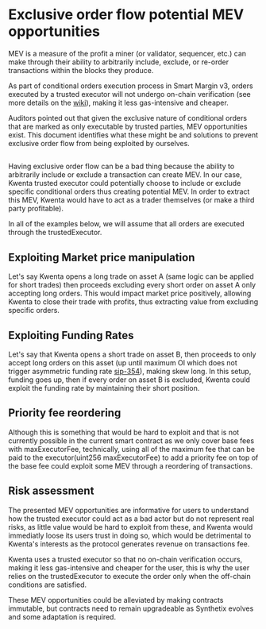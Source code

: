# Exclusive order flow potential MEV opportunities

MEV is a measure of the profit a miner (or validator, sequencer, etc.) can make through their ability to arbitrarily include, exclude, or re-order transactions within the blocks they produce.

As part of conditional orders execution process in Smart Margin v3, orders executed by a trusted executor will not undergo on-chain verification (see more details on the [wiki](https://github.com/Kwenta/smart-margin-v3/wiki/Conditional-Orders)), making it less gas-intensive and cheaper.

Auditors pointed out that given the exclusive nature of conditional orders that are marked as only executable by trusted parties, MEV opportunities exist. This document identifies what these might be and solutions to prevent exclusive order flow from being exploited by ourselves.
## 
Having exclusive order flow can be a bad thing because the ability to arbitrarily include or exclude a transaction can create MEV. In our case, Kwenta trusted executor could potentially choose to include or exclude specific conditional orders thus creating potential MEV.
In order to extract this MEV, Kwenta would have to act as a trader themselves (or make a third party profitable).

In all of the examples below, we will assume that all orders are executed through the trustedExecutor.

## Exploiting Market price manipulation

Let's say Kwenta opens a long trade on asset A (same logic can be applied for short trades) then proceeds excluding every short order on asset A only accepting long orders. This would impact market price positively, allowing Kwenta to close their trade with profits, thus extracting value from excluding specific orders.

## Exploiting Funding Rates

Let's say that Kwenta opens a short trade on asset B, then proceeds to only accept long orders on this asset (up until maximum OI which does not trigger asymmetric funding rate [sip-354](https://sips.synthetix.io/sips/sip-354/)), making skew long. In this setup, funding goes up, then if every order on asset B is excluded, Kwenta could exploit the funding rate by maintaining their short position.

## Priority fee reordering

Although this is something that would be hard to exploit and that is not currently possible in the current smart contract as we only cover base fees with maxExecutorFee, technically, using all of the maximum fee that can be paid to the executor(uint256 maxExecutorFee) to add a priority fee on top of the base fee could exploit some MEV through a reordering of transactions.

## Risk assessment

The presented MEV opportunities are informative for users to understand how the trusted executor could act as a bad actor but do not represent real risks, as little value would be hard to exploit from these, and Kwenta would immediatly loose its users trust in doing so, which would be detrimental to Kwenta's interests as the protocol generates revenue on transactions fee.

Kwenta uses a trusted executor so that no on-chain verification occurs, making it less gas-intensive and cheaper for the user, this is why the user relies on the trustedExecutor to execute the order only when the off-chain conditions are satisfied.

These MEV opportunities could be alleviated by making contracts immutable, but contracts need to remain upgradeable as Synthetix evolves and some adaptation is required.
